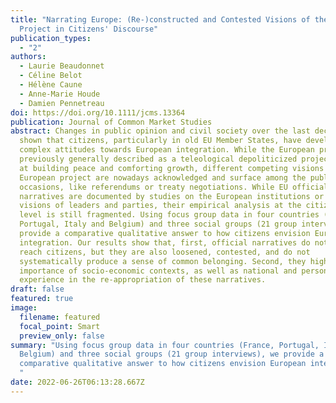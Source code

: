 ```yaml
---
title: "Narrating Europe: (Re-)constructed and Contested Visions of the European
  Project in Citizens' Discourse"
publication_types:
  - "2"
authors:
  - Laurie Beaudonnet
  - Céline Belot
  - Hélène Caune
  - Anne-Marie Houde
  - Damien Pennetreau
doi: https://doi.org/10.1111/jcms.13364
publication: Journal of Common Market Studies
abstract: Changes in public opinion and civil society over the last decade have
  shown that citizens, particularly in old EU Member States, have developed more
  complex attitudes towards European integration. While the European project was
  previously generally described as a teleological depoliticized project, aiming
  at building peace and comforting growth, different competing visions of the
  European project are nowadays acknowledged and surface among the public on
  occasions, like referendums or treaty negotiations. While EU official
  narratives are documented by studies on the European institutions or the
  visions of leaders and parties, their empirical analysis at the citizens'
  level is still fragmented. Using focus group data in four countries (France,
  Portugal, Italy and Belgium) and three social groups (21 group interviews), we
  provide a comparative qualitative answer to how citizens envision European
  integration. Our results show that, first, official narratives do not fail to
  reach citizens, but they are also loosened, contested, and do not
  systematically produce a sense of common belonging. Second, they highlight the
  importance of socio-economic contexts, as well as national and personal
  experience in the re-appropriation of these narratives.
draft: false
featured: true
image:
  filename: featured
  focal_point: Smart
  preview_only: false
summary: "Using focus group data in four countries (France, Portugal, Italy and
  Belgium) and three social groups (21 group interviews), we provide a
  comparative qualitative answer to how citizens envision European integration.
  "
date: 2022-06-26T06:13:28.667Z
---
```

